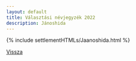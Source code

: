 ```yaml
---
layout: default
title: Választási névjegyzék 2022
description: Jánoshida
---
```


{% include settlementHTMLs/Jaanoshida.html %}

[Vissza](./)